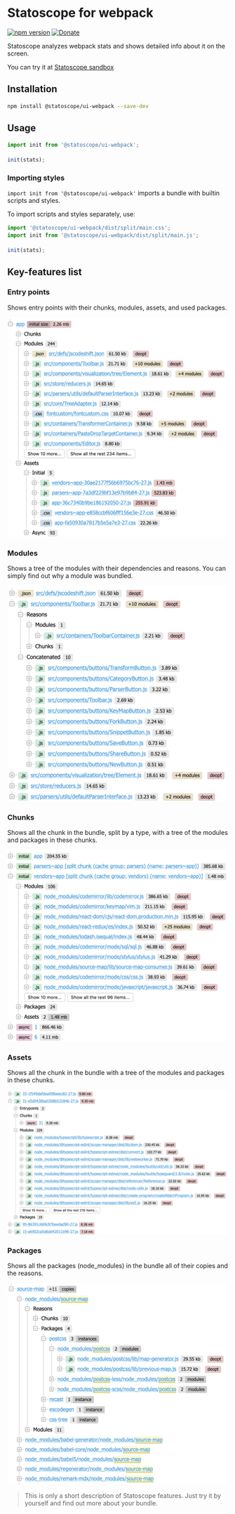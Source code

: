 # Statoscope for webpack

[![npm version](https://badge.fury.io/js/%40statoscope%2Fui-webpack.svg)](https://badge.fury.io/js/%40statoscope%2Fui-webpack)
[![Donate](https://img.shields.io/badge/Donate-PayPal-brightgreen)](https://www.paypal.com/paypalme/smelukov)

Statoscope analyzes webpack stats and shows detailed info about it on the screen.

You can try it at [Statoscope sandbox](https://statoscope.tech)

## Installation

```sh
npm install @statoscope/ui-webpack --save-dev
```

## Usage

```js
import init from '@statoscope/ui-webpack';

init(stats);
```

### Importing styles

`import init from '@statoscope/ui-webpack'` imports a bundle with builtin scripts and styles.

To import scripts and styles separately, use:

```js
import '@statoscope/ui-webpack/dist/split/main.css';
import init from '@statoscope/ui-webpack/dist/split/main.js';

init(stats);
```

## Key-features list

### Entry points

Shows entry points with their chunks, modules, assets, and used packages.

![Entrypoints](docs/entries.png)

### Modules

Shows a tree of the modules with their dependencies and reasons. You can simply find out why a module was bundled.

![Modules](docs/modules.png)
 
### Chunks

Shows all the chunk in the bundle, split by a type, with a tree of the modules and packages in these chunks.

![Chunks](docs/chunks.png)

### Assets

Shows all the chunk in the bundle with a tree of the modules and packages in these chunks.

![Assets](docs/asssets.png)

### Packages

Shows all the packages (node_modules) in the bundle all of their copies and the reasons.

![Packages](docs/packages.png)

> This is only a short description of Statoscope features. Just try it by yourself and find out more about your bundle.
